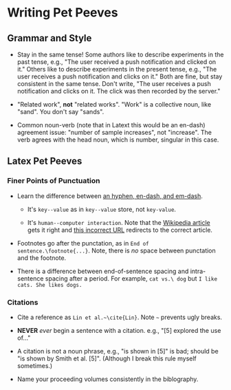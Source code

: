 # Writing Pet Peeves

## Grammar and Style

+ Stay in the same tense! Some authors like to describe experiments in the past tense, e.g., "The user received a push notification and clicked on it." Others like to describe experiments in the present tense, e.g., "The user receives a push notification and clicks on it." Both are fine, but stay consistent in the same tense. Don't write, "The user receives a push notification and clicks on it. The click was then recorded by the server."

+ "Related work", **not** "related works". "Work" is a collective noun, like "sand". You don't say "sands".

+ Common noun-verb (note that in Latext this would be an en-dash) agreement issue: "number of sample increases", not "increase". The verb agrees with the head noun, which is number, singular in this case.

## Latex Pet Peeves

### Finer Points of Punctuation

+ Learn the difference between [an hyphen, en-dash, and em-dash](http://www.thepunctuationguide.com/hyphen-and-dashes.html).

  + It's `key--value` as in `key--value` store, not `key-value`.

  + It's `human--computer interaction`. Note that the [Wikipedia article](https://en.wikipedia.org/wiki/Human%E2%80%93computer_interaction) gets it right and [this incorrect URL](https://en.wikipedia.org/wiki/Human-computer_interaction) redirects to the correct article.

+ Footnotes go after the punctation, as in `End of sentence.\footnote{...}`. Note, there is _no_ space between punctation and the footnote.

+ There is a difference between end-of-sentence spacing and intra-sentence spacing after a period. For example, `cat vs.\ dog` but `I like cats. She likes dogs.`

### Citations

+ Cite a reference as `Lin et al.~\cite{Lin}`. Note `~` prevents ugly breaks.

+ **NEVER** *ever* begin a sentence with a citation. e.g., "[5] explored the use of..."

+ A citation is not a noun phrase, e.g., "is shown in [5]" is bad; should be "is shown by Smith et al. [5]". (Although I break this rule myself sometimes.)

+ Name your proceeding volumes consistently in the biblography.
